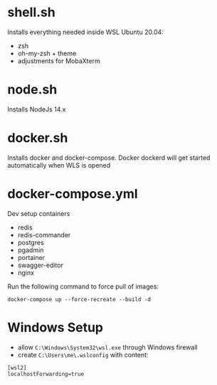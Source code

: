 # shell.sh
Installs everything needed inside WSL Ubuntu 20.04:
* zsh
* oh-my-zsh + theme
* adjustments for MobaXterm

# node.sh
Installs NodeJs 14.x

# docker.sh
Installs docker and docker-compose. Docker dockerd will get started automatically when WLS is opened

# docker-compose.yml
Dev setup containers
* redis
* redis-commander
* postgres
* pgadmin
* portainer
* swagger-editor
* nginx

Run the following command to force pull of images:

`docker-compose up --force-recreate --build -d`

# Windows Setup
* allow `C:\Windows\System32\wsl.exe` through Windows firewall
* create `C:\Users\me\.wslconfig` with content:

```
[wsl2]
localhostForwarding=true
````
